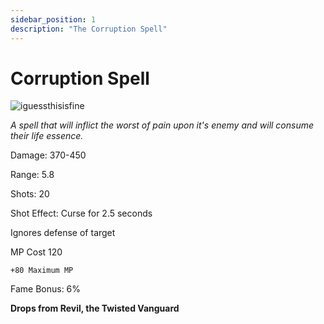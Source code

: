 ```yaml
---
sidebar_position: 1
description: "The Corruption Spell"
---
```


# Corruption Spell

![iguessthisisfine](https://vwiki.valorserver.com/api/item/picture/corruption%20spell)

<i>A spell that will inflict the worst of pain upon it's enemy and will consume their life essence.</i>

Damage: 370-450

Range: 5.8

Shots: 20

Shot Effect: Curse for 2.5 seconds

Ignores defense of target

MP Cost 120

    +80 Maximum MP

Fame Bonus: 6%

**Drops from Revil, the Twisted Vanguard**
